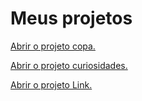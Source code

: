 
 <h1> Meus projetos </h1>

<a href="https://viniciusvcosta.github.io/Projetos/Projeto%20copa/Futebol.html"> Abrir o projeto copa.</a>

<a href="https://viniciusvcosta.github.io/Projetos/Projeto%20curiosidades/TESTE1.html">Abrir o projeto curiosidades.</a>

<a href="https://viniciusvcosta.github.io/Projetos/blob/main/Projeto%20link/link.html">Abrir o projeto Link.</a>
